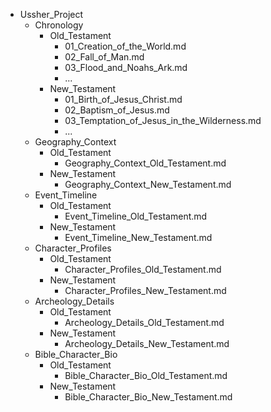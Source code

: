 - Ussher_Project
  - Chronology
    - Old_Testament
      - 01_Creation_of_the_World.md
      - 02_Fall_of_Man.md
      - 03_Flood_and_Noahs_Ark.md
      - ...
    - New_Testament
      - 01_Birth_of_Jesus_Christ.md
      - 02_Baptism_of_Jesus.md
      - 03_Temptation_of_Jesus_in_the_Wilderness.md
      - ...
  - Geography_Context
    - Old_Testament
      - Geography_Context_Old_Testament.md
    - New_Testament
      - Geography_Context_New_Testament.md
  - Event_Timeline
    - Old_Testament
      - Event_Timeline_Old_Testament.md
    - New_Testament
      - Event_Timeline_New_Testament.md
  - Character_Profiles
    - Old_Testament
      - Character_Profiles_Old_Testament.md
    - New_Testament
      - Character_Profiles_New_Testament.md
  - Archeology_Details
    - Old_Testament
      - Archeology_Details_Old_Testament.md
    - New_Testament
      - Archeology_Details_New_Testament.md
  - Bible_Character_Bio
    - Old_Testament
      - Bible_Character_Bio_Old_Testament.md
    - New_Testament
      - Bible_Character_Bio_New_Testament.md
